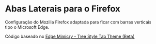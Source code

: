 # Abas Laterais para o Firefox
Configuração do Mozilla Firefox adaptada para ficar com barras verticais tipo o Microsoft Edge. 

Código baseado no [Edge Mimicry - Tree Style Tab Theme (Beta)](https://github.com/UnlimitedAvailableUsername/Edge-Mimicry-Tree-Style-Tab-For-Firefox/tree/main/edge-mimicry)


